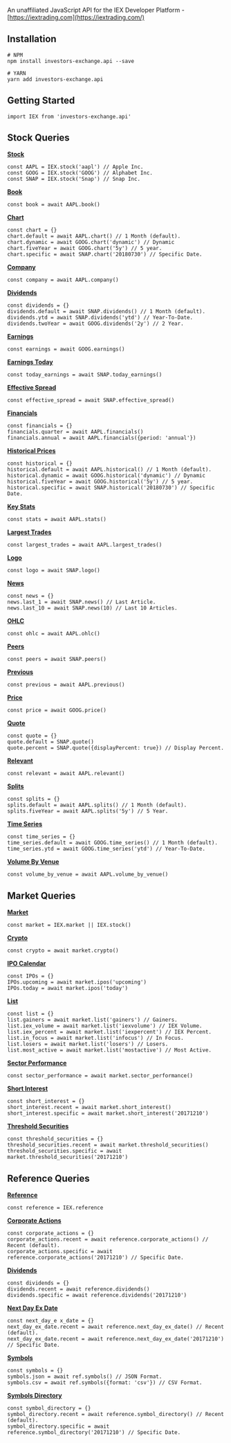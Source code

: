 An unaffiliated JavaScript API for the IEX Developer Platform - [https://iextrading.com](https://iextrading.com/)

## Installation

    # NPM
    npm install investors-exchange.api --save
    
    # YARN
    yarn add investors-exchange.api

## Getting Started

    import IEX from 'investors-exchange.api'

## Stock Queries

**[Stock](https://iextrading.com/developer/docs/#stocks)**

    const AAPL = IEX.stock('aapl') // Apple Inc.
    const GOOG = IEX.stock('GOOG') // Alphabet Inc.
    const SNAP = IEX.stock('Snap') // Snap Inc.

**[Book](https://iextrading.com/developer/docs/#book)**

    const book = await AAPL.book()

**[Chart](https://iextrading.com/developer/docs/#chart)**

    const chart = {}
    chart.default = await AAPL.chart() // 1 Month (default).
    chart.dynamic = await GOOG.chart('dynamic') // Dynamic
    chart.fiveYear = await GOOG.chart('5y') // 5 year.
    chart.specific = await SNAP.chart('20180730') // Specific Date.

**[Company](https://iextrading.com/developer/docs/#company)**

    const company = await AAPL.company()

**[Dividends](https://iextrading.com/developer/docs/#dividends)**

    const dividends = {}
    dividends.default = await SNAP.dividends() // 1 Month (default).
    dividends.ytd = await SNAP.dividends('ytd') // Year-To-Date.
    dividends.twoYear = await GOOG.dividends('2y') // 2 Year.

**[Earnings](https://iextrading.com/developer/docs/#earnings)**

    const earnings = await GOOG.earnings()

**[Earnings Today](https://iextrading.com/developer/docs/#earnings-today)**

    const today_earnings = await SNAP.today_earnings()

**[Effective Spread](https://iextrading.com/developer/docs/#effective-spread)**

    const effective_spread = await SNAP.effective_spread()

**[Financials](https://iextrading.com/developer/docs/#financials)**

    const financials = {}
    financials.quarter = await AAPL.financials()
    financials.annual = await AAPL.financials({period: 'annual'})

**[Historical Prices](https://iextrading.com/developer/docs/#historical-prices)**

    const historical = {}
    historical.default = await AAPL.historical() // 1 Month (default).
    historical.dynamic = await GOOG.historical('dynamic') // Dynamic
    historical.fiveYear = await GOOG.historical('5y') // 5 year.
    historical.specific = await SNAP.historical('20180730') // Specific Date.

**[Key Stats](https://iextrading.com/developer/docs/#key-stats)**

    const stats = await AAPL.stats()

**[Largest Trades](https://iextrading.com/developer/docs/#largest-trades)**

    const largest_trades = await AAPL.largest_trades()

**[Logo](https://iextrading.com/developer/docs/#logo)**

    const logo = await SNAP.logo()

**[News](https://iextrading.com/developer/docs/#news)**

    const news = {}
    news.last_1 = await SNAP.news() // Last Article.
    news.last_10 = await SNAP.news(10) // Last 10 Articles.

**[OHLC](https://iextrading.com/developer/docs/#ohlc)**

    const ohlc = await AAPL.ohlc()

**[Peers](https://iextrading.com/developer/docs/#peers)**

    const peers = await SNAP.peers()

**[Previous](https://iextrading.com/developer/docs/#previous)**

    const previous = await AAPL.previous()

**[Price](https://iextrading.com/developer/docs/#price)**

    const price = await GOOG.price()

**[Quote](https://iextrading.com/developer/docs/#quote)**

    const quote = {}
    quote.default = SNAP.quote()
    quote.percent = SNAP.quote({displayPercent: true}) // Display Percent.

**[Relevant](https://iextrading.com/developer/docs/#relevant)**

    const relevant = await AAPL.relevant()

**[Splits](https://iextrading.com/developer/docs/#splits)**

    const splits = {}
    splits.default = await AAPL.splits() // 1 Month (default).
    splits.fiveYear = await AAPL.splits('5y') // 5 Year.

**[Time Series](https://iextrading.com/developer/docs/#time-series)**

    const time_series = {}
    time_series.default = await GOOG.time_series() // 1 Month (default).
    time_series.ytd = await GOOG.time_series('ytd') // Year-To-Date.

**[Volume By Venue](https://iextrading.com/developer/docs/#volume-by-venue)**

    const volume_by_venue = await AAPL.volume_by_venue()

## Market Queries

**[Market](https://iextrading.com/developer/docs/#iex-market-data)**

    const market = IEX.market || IEX.stock()

**[Crypto](https://iextrading.com/developer/docs/#crypto)**

    const crypto = await market.crypto()

**[IPO Calendar](https://iextrading.com/developer/docs/#ipo-calendar)**

    const IPOs = {}
    IPOs.upcoming = await market.ipos('upcoming')
    IPOs.today = await market.ipos('today')

**[List](https://iextrading.com/developer/docs/#list)**

    const list = {}
    list.gainers = await market.list('gainers') // Gainers.
    list.iex_volume = await market.list('iexvolume') // IEX Volume.
    list.iex_percent = await market.list('iexpercent') // IEX Percent.
    list.in_focus = await market.list('infocus') // In Focus.
    list.losers = await market.list('losers') // Losers.
    list.most_active = await market.list('mostactive') // Most Active.

**[Sector Performance](https://iextrading.com/developer/docs/#sector-performance)**

    const sector_performance = await market.sector_performance()

**[Short Interest](https://iextrading.com/developer/docs/#iex-short-interest-list)**

    const short_interest = {}
    short_interest.recent = await market.short_interest()
    short_interest.specific = await market.short_interest('20171210')

**[Threshold Securities](https://iextrading.com/developer/docs/#iex-regulation-sho-threshold-securities-list)**

    const threshold_securities = {}
    threshold_securities.recent = await market.threshold_securities()
    threshold_securities.specific = await market.threshold_securities('20171210')

## Reference Queries

**[Reference](https://iextrading.com/developer/docs/#reference-data)**

    const reference = IEX.reference

**[Corporate Actions](https://iextrading.com/developer/docs/#iex-corporate-actions)**

    const corporate_actions = {}
    corporate_actions.recent = await reference.corporate_actions() // Recent (default).
    corporate_actions.specific = await reference.corporate_actions('20171210') // Specific Date.

**[Dividends](https://iextrading.com/developer/docs/#iex-dividends)**

    const dividends = {} 
    dividends.recent = await reference.dividends()
    dividends.specific = await reference.dividends('20171210')

**[Next Day Ex Date](https://iextrading.com/developer/docs/#iex-next-day-ex-date)**

    const next_day_e x_date = {}
    next_day_ex_date.recent = await reference.next_day_ex_date() // Recent (default).
    next_day_ex_date.recent = await reference.next_day_ex_date('20171210') // Specific Date.

**[Symbols](https://iextrading.com/developer/docs/#symbols)**

    const symbols = {}
    symbols.json = await ref.symbols() // JSON Format.
    symbols.csv = await ref.symbols({format: 'csv'}) // CSV Format.

**[Symbols Directory](https://iextrading.com/developer/docs/#iex-listed-symbol-directory)**

    const symbol_directory = {}
    symbol_directory.recent = await reference.symbol_directory() // Recent (default).
    symbol_directory.specific = await reference.symbol_directory('20171210') // Specific Date.